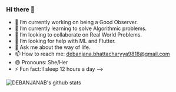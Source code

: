 ### Hi there 👋
- 🔭 I’m currently working on being a Good Observer.
- 🌱 I’m currently learning to solve Algorithmic problems.
- 👯 I’m looking to collaborate on Real World Problems.
- 🤔 I’m looking for help with ML and Flutter.
- 💬 Ask me about the way of life.
- 📫 How to reach me: debanjana.bhattacharyya9818@gmail.com
- 😄 Pronouns: She/Her
- ⚡ Fun fact: I sleep 12 hours a day
-->


![DEBANJANAB's github stats](https://github-readme-stats.vercel.app/api?username=DEBANJANAB&show_icons=true&theme=merko)